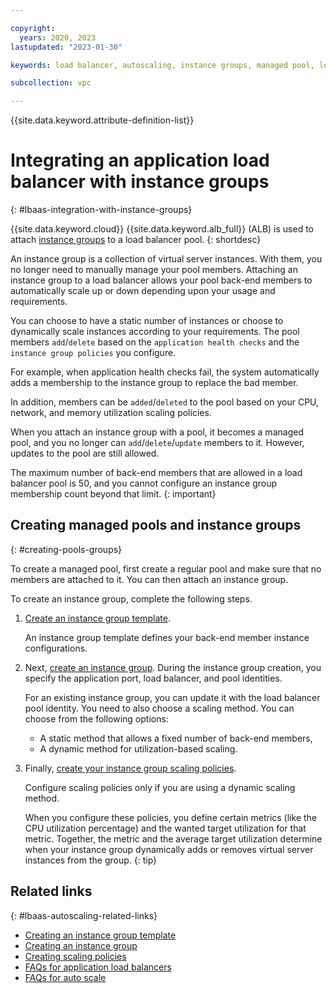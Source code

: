 ```yaml
---

copyright:
  years: 2020, 2023
lastupdated: "2023-01-30"

keywords: load balancer, autoscaling, instance groups, managed pool, load balancer for vpc, pool

subcollection: vpc

---
```


{{site.data.keyword.attribute-definition-list}}

# Integrating an application load balancer with instance groups
{: #lbaas-integration-with-instance-groups}

{{site.data.keyword.cloud}} {{site.data.keyword.alb_full}} (ALB) is used to attach [instance groups](/docs/vpc?topic=vpc-creating-auto-scale-instance-group) to a load balancer pool.
{: shortdesc}

An instance group is a collection of virtual server instances. With them, you no longer need to manually manage your pool members. Attaching an instance group to a load balancer allows your pool back-end members to automatically scale up or down depending upon your usage and requirements.

You can choose to have a static number of instances or choose to dynamically scale instances according to your requirements.
The pool members `add`/`delete` based on the `application health checks` and the `instance group policies` you configure.

For example, when application health checks fail, the system automatically adds a membership to the instance group to replace the bad member.

In addition, members can be `added`/`deleted` to the pool based on your CPU, network, and memory utilization scaling policies.

When you attach an instance group with a pool, it becomes a managed pool, and you no longer can `add`/`delete`/`update` members to it. However, updates to the pool are still allowed.

The maximum number of back-end members that are allowed in a load balancer pool is 50, and you cannot configure an instance group membership count beyond that limit.
{: important}

## Creating managed pools and instance groups
{: #creating-pools-groups}

To create a managed pool, first create a regular pool and make sure that no members are attached to it. You can then attach an instance group.

To create an instance group, complete the following steps.

1. [Create an instance group template](/docs/vpc?topic=vpc-creating-auto-scale-instance-group#creating-instance-template).

   An instance group template defines your back-end member instance configurations.

1. Next, [create an instance group](/docs/vpc?topic=vpc-creating-auto-scale-instance-group). During the instance group creation, you specify the application port, load balancer, and pool identities.

    For an existing instance group, you can update it with the load balancer pool identity. You need to also choose a scaling method. You can choose from the following options:

    * A static method that allows a fixed number of back-end members,
    * A dynamic method for utilization-based scaling.

1. Finally, [create your instance group scaling policies](/docs/vpc?topic=vpc-creating-auto-scale-instance-group#creating-scaling-policies).

    Configure scaling policies only if you are using a dynamic scaling method.

    When you configure these policies, you define certain metrics (like the CPU utilization percentage) and the wanted target utilization for that metric. Together, the metric and the average target utilization determine when your instance group dynamically adds or removes virtual server instances from the group.
    {: tip}

## Related links
{: #lbaas-autoscaling-related-links}

* [Creating an instance group template](/docs/vpc?topic=vpc-creating-auto-scale-instance-group#creating-instance-template)
* [Creating an instance group](/docs/vpc?topic=vpc-creating-auto-scale-instance-group#creating-instance-group)
* [Creating scaling policies](/docs/vpc?topic=vpc-creating-auto-scale-instance-group#creating-scaling-policies)
* [FAQs for application load balancers](/docs/vpc?topic=vpc-load-balancer-faqs)
* [FAQs for auto scale](/docs/vpc?topic=vpc-faqs-auto-scale)
